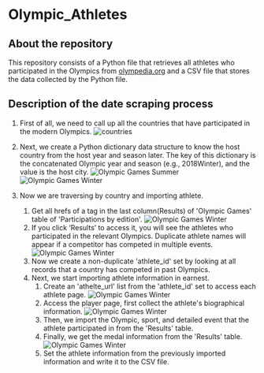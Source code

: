 # Olympic_Athletes

## About the repository
This repository consists of a Python file that retrieves all athletes who participated in the Olympics from [olympedia.org](http://www.olympedia.org/) and a CSV file that stores the data collected by the Python file.

## Description of the date scraping process
1. First of all, we need to call up all the countries that have participated in the modern Olympics.
![countries](https://drive.google.com/uc?export=view&id=123lYQUfNfYIe35YMWWqMj3Is9D8Bz4zh)


2. Next, we create a Python dictionary data structure to know the host country from the host year and season later. The key of this dictionary is the concatenated Olympic year and season (e.g., 2018Winter), and the value is the host city.
![Olympic Games Summer](https://drive.google.com/uc?export=view&id=1nA5n0jaHgL7GYf1Y2TvZYVunFXWn0Z8Y)
![Olympic Games Winter](https://drive.google.com/uc?export=view&id=1lnHeAzstGe38yjvoWH17jIzYQymmrOZu)

3. Now we are traversing by country and importing athlete.
    1. Get all hrefs of a tag in the last column(Results) of 'Olympic Games' table of 'Participations by edition'.
    ![Olympic Games Winter](https://drive.google.com/uc?export=view&id=1hxLoibKc9HgsivyN4cKcjbilJsxkLCN8)
    2. If you click ‘Results’ to access it, you will see the athletes who participated in the relevant Olympics. Duplicate athlete names will appear if a competitor has competed in multiple events.
    ![Olympic Games Winter](https://drive.google.com/uc?export=view&id=1ETDZrNl2-Aie9RKuhLqCgmC0P3SzEL0P)
    3. Now we create a non-duplicate 'athlete_id' set by looking at all records that a country has competed in past Olympics.
    4. Next, we start importing athlete information in earnest.
        1. Create an 'athelte_url' list from the 'athlete_id' set to access each athlete page.
        ![Olympic Games Winter](https://drive.google.com/uc?export=view&id=15wyO4z4s7t1-kv-8JqrdlkCcfQs-pkrj)
        2. Access the player page, first collect the athlete's biographical information.
        ![Olympic Games Winter](https://drive.google.com/uc?export=view&id=1JxoaZKKk63l0xeA0lXn53eORABka-CG3)
        3. Then, we import the Olympic, sport, and detailed event that the athlete participated in from the 'Results' table.
        4. Finally, we get the medal information from the 'Results' table.
        ![Olympic Games Winter](https://drive.google.com/uc?export=view&id=1lWXSX2Mqol9jwMa8rV-wznS1XS93wBQp)
        5. Set the athlete information from the previously imported information and write it to the CSV file.
